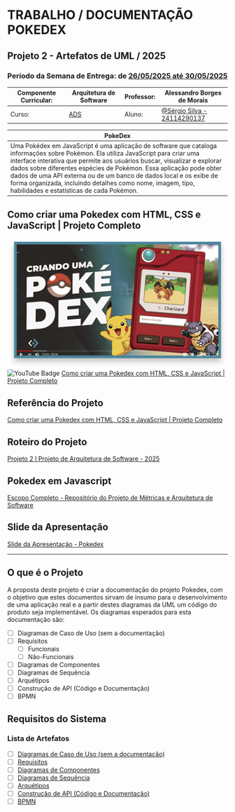 # TRABALHO / DOCUMENTAÇÃO POKEDEX

## Projeto 2 - Artefatos de UML / 2025
### Período da Semana de Entrega: de [26/05/2025 até 30/05/2025](https://meet.google.com/opk-tghr-txh)

| Componente Curricular: | Arquitetura de Software | Professor:   | Alessandro Borges de Morais               |
|------------------------|-------------------------|--------------|-------------------------------------------|
| Curso:                 | [ADS](https://www.iesb.br/cursos/analise-e-desenvolvimento-de-sistemas/) | Aluno: | [@Sérgio Silva - 24114290137](https://github.com/sergiobslva-iesb) |

| **PokeDex**                                                                                                                                                                                                                                                  |
|---------------------------------------------------------------------------------------------------------------------------------------------------------------------------------------------------------------------------------------------------------------------------|
| Uma Pokédex em JavaScript é uma aplicação de software que cataloga informações sobre Pokémon.  Ela utiliza JavaScript para criar uma interface interativa que permite aos usuários buscar, visualizar e explorar dados sobre diferentes espécies de Pokémon.  Essa aplicação pode obter dados de uma API externa ou de um banco de dados local e os exibe de forma organizada, incluindo detalhes como nome, imagem, tipo, habilidades e estatísticas de cada Pokémon. |

## Como criar uma Pokedex com HTML, CSS e JavaScript | Projeto Completo
![Pokédex YouTube](./artefatos/img/pokedex.yt.png)
![YouTube Badge](https://img.shields.io/badge/YouTube-F00?logo=youtube&logoColor=fff&style=flat) [Como criar uma Pokedex com HTML, CSS e JavaScript | Projeto Completo](https://www.youtube.com/watch?v=SjtdH3dWLa8)

## Referência do Projeto
[Como criar uma Pokedex com HTML, CSS e JavaScript | Projeto Completo](https://www.youtube.com/watch?v=SjtdH3dWLa8)

## Roteiro do Projeto
[Projeto 2 I Projeto de Arquitetura de Software - 2025](https://drive.google.com/file/d/1It5Ti0pBOeCnQNdt8DsQM9URBVZjOZw9/view?usp=drive_link)

## Pokedex em Javascript
[Escopo Completo - Repositório do Projeto de Métricas e Arquitetura de Software](https://github.com/ADS035-Metricas-e-Arquitetura-de-Soft/documentacao-trabalho-pockedex/)

## Slide da Apresentação
[Slide da Apresentação - Pokedex](https://www.figma.com/slides/kaHOcv1vBxDDWUir5rze62/apresentacao-pokedex-metricas-de-software?node-id=1-42&t=ikCpQG8OUzVsgdk1-1)

---

## O que é o Projeto
A proposta deste projeto é criar a documentação do projeto Pokedex, com o objetivo que estes documentos sirvam de insumo para o desenvolvimento de uma aplicação real e a partir destes diagramas da UML um código do produto seja implementável. Os diagramas esperados para esta documentação são:
- [ ] Diagramas de Caso de Uso (sem a documentação)
- [ ] Requisitos
    - [ ] Funcionais
    - [ ] Não-Funcionais
- [ ] Diagramas de Componentes
- [ ] Diagramas de Sequência
- [ ] Arquétipos
- [ ] Construção de API (Código e Documentação)
- [ ] BPMN

## Requisitos do Sistema

### Lista de Artefatos

- [ ] [Diagramas de Caso de Uso (sem a documentação)](https://github.com/ADS035-Metricas-e-Arquitetura-de-Soft/documentacao-trabalho-pockedex/tree/main/artefatos/05-DiagramasCasosDeUso.md)
- [ ] [Requisitos](https://github.com/ADS035-Metricas-e-Arquitetura-de-Soft/documentacao-trabalho-pockedex/blob/main/artefatos/01-Requisitos.md)
- [ ] [Diagramas de Componentes](https://github.com/ADS035-Metricas-e-Arquitetura-de-Soft/documentacao-trabalho-pockedex/blob/main/artefatos/06-DiagramasDeComponentes.md)
- [ ] [Diagramas de Sequência](https://github.com/ADS035-Metricas-e-Arquitetura-de-Soft/documentacao-trabalho-pockedex/blob/main/artefatos/07-DiagramasDeSequencia.md)
- [ ] [Arquétipos](https://github.com/ADS035-Metricas-e-Arquitetura-de-Soft/documentacao-trabalho-pockedex/blob/main/artefatos/04-Arquetipos.md)
- [ ] [Construção de API (Código e Documentação)](https://github.com/ADS035-Metricas-e-Arquitetura-de-Soft/documentacao-trabalho-pockedex/tree/main/artefatos/08-API.md)
- [ ] [BPMN](https://github.com/ADS035-Metricas-e-Arquitetura-de-Soft/documentacao-trabalho-pockedex/blob/main/artefatos/09-BPMN.md)
